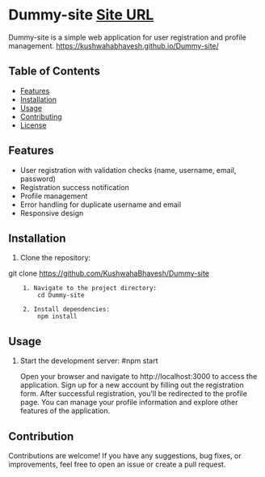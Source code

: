 # Dummy-site <a href="https://kushwahabhavesh.github.io/Dummy-site/">Site URL</a>

Dummy-site is a simple web application for user registration and profile management.
https://kushwahabhavesh.github.io/Dummy-site/

## Table of Contents

- [Features](#features)
- [Installation](#installation)
- [Usage](#usage)
- [Contributing](#contributing)
- [License](#license)

## Features

- User registration with validation checks (name, username, email, password)
- Registration success notification
- Profile management
- Error handling for duplicate username and email
- Responsive design

## Installation

1. Clone the repository:


git clone https://github.com/KushwahaBhavesh/Dummy-site


        1. Navigate to the project directory:
            cd Dummy-site

        2. Install dependencies:
            npm install


## Usage
1. Start the development server:
#npm start

    Open your browser and navigate to http://localhost:3000 to access the application.
    Sign up for a new account by filling out the registration form.
    After successful registration, you'll be redirected to the profile page.
    You can manage your profile information and explore other features of the application.

## Contribution
Contributions are welcome! If you have any suggestions, bug fixes, or improvements, feel free to open an issue or create a pull request.